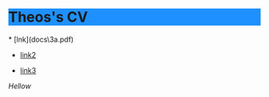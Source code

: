 <h1 style="background-color:DodgerBlue;">Theos's CV</h1>
  * [lnk](docs\3a.pdf)
  
  * [link2](docs\3a.htm)
   
  * [link3](docs\3a.mht)

<address>Hellow</address>










